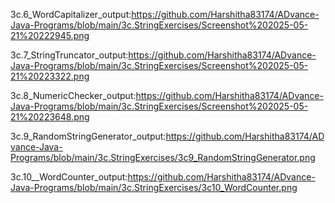 3c.6_WordCapitalizer_output:https://github.com/Harshitha83174/ADvance-Java-Programs/blob/main/3c.StringExercises/Screenshot%202025-05-21%20222945.png

3c.7_StringTruncator_output:https://github.com/Harshitha83174/ADvance-Java-Programs/blob/main/3c.StringExercises/Screenshot%202025-05-21%20223322.png

3c.8_NumericChecker_output:https://github.com/Harshitha83174/ADvance-Java-Programs/blob/main/3c.StringExercises/Screenshot%202025-05-21%20223648.png

3c.9_RandomStringGenerator_output:https://github.com/Harshitha83174/ADvance-Java-Programs/blob/main/3c.StringExercises/3c9_RandomStringGenerator.png

3c.10__WordCounter_output:https://github.com/Harshitha83174/ADvance-Java-Programs/blob/main/3c.StringExercises/3c10_WordCounter.png

